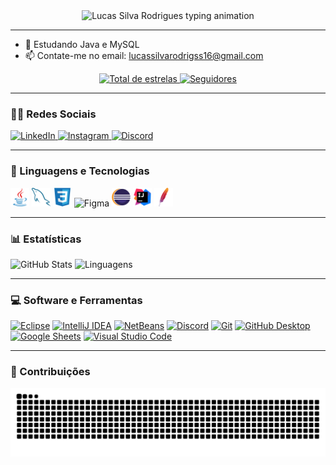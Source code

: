 <div align="center">
  <img 
    src="https://readme-typing-svg.herokuapp.com?font=Fira+Code&weight=500&size=22&pause=1000&color=6898EA&center=true&vCenter=true&width=500&lines=‹+Olá,+me+chamo+Lucas+Silva+Rodrigues!+›" 
    alt="Lucas Silva Rodrigues typing animation"
  />
</div>

---

- 🌱 Estudando Java e MySQL  
- 📫 Contate-me no email: lucassilvarodrigss16@gmail.com  

<div align="center">
  <a href="https://github.com/lcssilvaa?tab=repositories&sort=stargazers">
    <img 
      alt="Total de estrelas" 
      title="Total de estrelas GitHub" 
      src="https://custom-icon-badges.demolab.com/github/stars/lcssilvaa?color=55960c&style=for-the-badge&labelColor=488207&logo=star&label=estrelas"
    />
  </a>
  <a href="https://github.com/lcssilvaa?tab=followers">
    <img 
      alt="Seguidores" 
      title="Me siga no GitHub" 
      src="https://custom-icon-badges.demolab.com/github/followers/lcssilvaa?color=236ad3&labelColor=1155ba&style=for-the-badge&logo=github&label=Seguidores&logoColor=white"
    />
  </a>
</div>

---

### 🧑‍💻 Redes Sociais

<p align="left">
  <a href="https://linkedin.com/in/lucas-silva-rodrigues-88a3522b4" target="_blank">
    <img src="https://raw.githubusercontent.com/rahuldkjain/github-profile-readme-generator/master/src/images/icons/Social/linked-in-alt.svg" alt="LinkedIn" height="30" width="40" />
  </a>
  <a href="https://instagram.com/lcs.silvaa_" target="_blank">
    <img src="https://raw.githubusercontent.com/rahuldkjain/github-profile-readme-generator/master/src/images/icons/Social/instagram.svg" alt="Instagram" height="30" width="40" />
  </a>
  <a href="https://discord.gg/lcs.silvaa" target="_blank">
    <img src="https://raw.githubusercontent.com/rahuldkjain/github-profile-readme-generator/master/src/images/icons/Social/discord.svg" alt="Discord" height="30" width="40" />
  </a>
</p>

---

### 🤖 Linguagens e Tecnologias

<p align="left">
  <img alt="Java" title="Java" width="30px" src="https://raw.githubusercontent.com/devicons/devicon/master/icons/java/java-original.svg" />
  <img alt="MySQL" title="MySQL" width="30px" src="https://raw.githubusercontent.com/devicons/devicon/master/icons/mysql/mysql-original.svg" />
  <img alt="CSS" title="CSS" width="30px" src="https://raw.githubusercontent.com/devicons/devicon/master/icons/css3/css3-original.svg" />
  <img alt="Figma" title="Figma" width="30px" src="https://www.vectorlogo.zone/logos/figma/figma-icon.svg" />
  <img alt="Eclipse" title="Eclipse" width="30px" src="https://raw.githubusercontent.com/devicons/devicon/master/icons/eclipse/eclipse-original.svg" />
  <img alt="IntelliJ IDEA" title="IntelliJ IDEA" width="30px" src="https://raw.githubusercontent.com/devicons/devicon/master/icons/intellij/intellij-original.svg" />
  <img alt="NetBeans" title="NetBeans" width="30px" src="https://raw.githubusercontent.com/devicons/devicon/master/icons/apache/apache-original.svg" />
</p>

---

### 📊 Estatísticas

<p align="left">
  <img 
    alt="GitHub Stats" 
    height="150"
    src="https://github-readme-stats.vercel.app/api?username=lcssilvaa&show_icons=true&theme=tokyonight&include_all_commits=true&locale=pt-pt"
  />
  <img 
    alt="Linguagens" 
    height="150"
    src="https://github-readme-stats.vercel.app/api/top-langs/?username=lcssilvaa&theme=tokyonight&layout=compact&custom_title=Tecnologias&langs_count=9" 
  />
</p>

---

### 💻 Software e Ferramentas

<p align="left">
  <a href="#"><img alt="Eclipse" src="https://img.shields.io/badge/Eclipse-2C2255.svg?logo=eclipse&logoColor=white"></a>
  <a href="#"><img alt="IntelliJ IDEA" src="https://img.shields.io/badge/IntelliJ-000000.svg?logo=intellij-idea&logoColor=white"></a>
  <a href="#"><img alt="NetBeans" src="https://img.shields.io/badge/NetBeans-1B6AC6.svg?logo=apache-netbeans-ide&logoColor=white"></a>
  <a href="#"><img alt="Discord" src="https://img.shields.io/badge/-Discord-5865F2.svg?logo=discord&logoColor=white"></a>
  <a href="#"><img alt="Git" src="https://img.shields.io/badge/Git-F05033.svg?logo=git&logoColor=white"></a>
  <a href="#"><img alt="GitHub Desktop" src="https://img.shields.io/badge/GitHub%20Desktop-8034A9.svg?logo=github&logoColor=white"></a>
  <a href="#"><img alt="Google Sheets" src="https://img.shields.io/badge/Sheets-34A853.svg?logo=google%20sheets&logoColor=white"></a>
  <a href="#"><img alt="Visual Studio Code" src="https://img.shields.io/badge/Visual%20Studio%20Code-0078d7.svg?logo=visual-studio-code&logoColor=white"></a>
</p>

---

### 🐍 Contribuições

<picture align="center">
  <source media="(prefers-color-scheme: dark)" srcset="https://raw.githubusercontent.com/lcssilvaa/lcssilvaa/output/github-contribution-grid-snake-dark.svg">
  <source media="(prefers-color-scheme: light)" srcset="https://raw.githubusercontent.com/lcssilvaa/lcssilvaa/output/github-contribution-grid-snake.svg">
  <img align="center" alt="github contribution grid snake animation" src="https://raw.githubusercontent.com/lcssilvaa/lcssilvaa/output/github-contribution-grid-snake.svg">
</picture>
